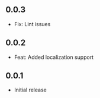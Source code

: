 ## 0.0.3
* Fix: Lint issues

## 0.0.2
* Feat: Added localization support

## 0.0.1
* Initial release 
